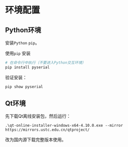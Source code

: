 # 环境配置

## Python环境

安装`Python` `pip`。

使用`pip` 安装

```python
# 在命令行中执行（不要进入Python交互环境）
pip install pyserial
```

验证安装：

```python
pip show pyserial
```



## Qt环境

先下载Qt离线安装包，然后运行：

```
.\qt-online-installer-windows-x64-4.10.0.exe --mirror https://mirrors.ustc.edu.cn/qtproject/
```

改为国内源下载完整版本使用。